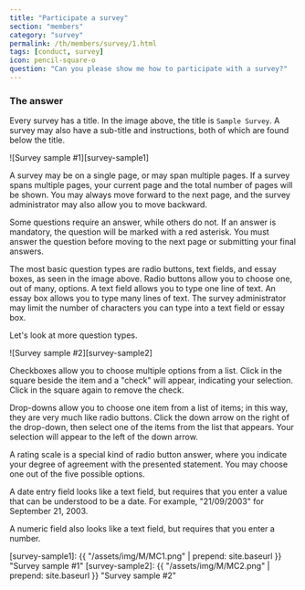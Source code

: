 ```yaml
---
title: "Participate a survey"
section: "members"
category: "survey"
permalink: /th/members/survey/1.html
tags: [conduct, survey]
icon: pencil-square-o
question: "Can you please show me how to participate with a survey?"
---
```


### <i class="pe-anchor pe-fw"></i> The answer

Every survey has a title. In the image above, the title is `Sample Survey`. A survey may also have a sub-title and instructions, both of which are found below the title.


![Survey sample #1][survey-sample1]


A survey may be on a single page, or may span multiple pages. If a survey spans multiple pages, your current page and the total number of pages will be shown. You may always move forward to the next page, and the survey administrator may also allow you to move backward.

Some questions require an answer, while others do not. If an answer is mandatory, the question will be marked with a red asterisk. You must answer the question before moving to the next page or submitting your final answers.

The most basic question types are radio buttons, text fields, and essay boxes, as seen in the image above. Radio buttons allow you to choose one, out of many, options. A text field allows you to type one line of text. An essay box allows you to type many lines of text. The survey administrator may limit the number of characters you can type into a text field or essay box.

Let's look at more question types.


![Survey sample #2][survey-sample2]


Checkboxes allow you to choose multiple options from a list. Click in the square beside the item and a "check" will appear, indicating your selection. Click in the square again to remove the check.

Drop-downs allow you to choose one item from a list of items; in this way, they are very much like radio buttons. Click the down arrow on the right of the drop-down, then select one of the items from the list that appears. Your selection will appear to the left of the down arrow.

A rating scale is a special kind of radio button answer, where you indicate your degree of agreement with the presented statement. You may choose one out of the five possible options.

A date entry field looks like a text field, but requires that you enter a value that can be understood to be a date. For example, "21/09/2003" for September 21, 2003.

A numeric field also looks like a text field, but requires that you enter a number.

[survey-sample1]: {{ "/assets/img/M/MC1.png" | prepend: site.baseurl }} "Survey sample #1"
[survey-sample2]: {{ "/assets/img/M/MC2.png" | prepend: site.baseurl }} "Survey sample #2"
